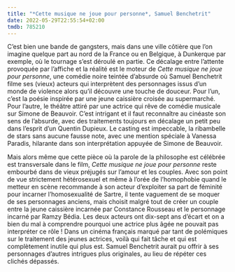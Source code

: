 ```yaml
---
title: "*Cette musique ne joue pour personne*, Samuel Benchetrit"
date: 2022-05-29T22:55:54+02:00
tmdb: 785210 
---
```


C’est bien une bande de gangsters, mais dans une ville côtière que l’on imagine quelque part au nord de la France ou en Belgique, à Dunkerque par exemple, où le tournage s’est déroulé en partie. Ce décalage entre l’attente provoquée par l’affiche et la réalité est le moteur de *Cette musique ne joue pour personne*, une comédie noire teintée d’absurde où Samuel Benchetrit filme ses (vieux) acteurs qui interprètent des personnages issus d’un monde de violence alors qu’il découvre une touche de douceur. Pour l’un, c’est la poésie inspirée par une jeune caissière croisée au supermarché. Pour l’autre, le théâtre attiré par une actrice qui rêve de comédie musicale sur Simone de Beauvoir. C’est intrigant et il faut reconnaître au cinéaste son sens de l’absurde, avec des traitements toujours en décalage un petit peu dans l’esprit d’un Quentin Dupieux. Le casting est impeccable, la ribambelle de stars sans aucune fausse note, avec une mention spéciale à Vanessa Paradis, hilarante dans son interprétation appuyée de Simone de Beauvoir. 

Mais alors même que cette pièce où la parole de la philosophe est célébrée est transversale dans le film, *Cette musique ne joue pour personne* reste embourbé dans de vieux préjugés sur l’amour et les couples. Avec son point de vue strictement hétérosexuel et même à l’orée de l’homophobie quand le metteur en scène recommande à son acteur d’exploiter sa part de féminité pour incarner l’homosexualité de Sartre, il tente vaguement de se moquer de ses personnages anciens, mais choisit malgré tout de créer un couple entre la jeune caissière incarnée par Constance Rousseau et le personnage incarné par Ramzy Bédia. Les deux acteurs ont dix-sept ans d’écart et on a bien du mal à comprendre pourquoi une actrice plus âgée ne pouvait pas interpréter ce rôle ! Dans un cinéma français marqué par tant de polémiques sur le traitement des jeunes actrices, voilà qui fait tâche et qui est complètement inutile qui plus est. Samuel Benchetrit aurait pu offrir à ses personnages d’autres intrigues plus originales, au lieu de répéter ces clichés dépassés. 
